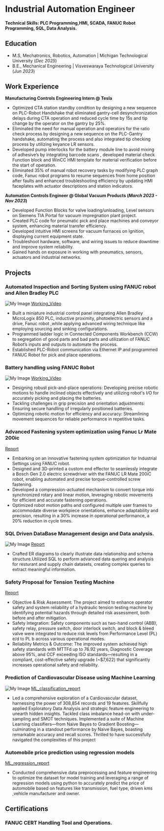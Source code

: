 

# Industrial Automation Engineer

#### Technical Skills: PLC Programming,HMI, SCADA, FANUC Robot Programming, SQL, Data Analysis.

## Education
- M.S, Mechatronics, Robotics, Automation | Michigan Technological University (_Dec 2025_)								       			 			        		
- B.E., Mechanical Engineering | Visveswaraya Technological University (_Jun 2023_) 

## Work Experience

**Manufacturing Controls Engineering Intern @ Tesla**

- Optimized CTA station standby condition by designing a new sequence on PLC-Robot Handshake that eliminated gantry-cell desynchronization delays during CTA operation and reduced cycle time by 15s and tip change    by the operator on the gantry by 25%.
- Eliminated the need for manual operation and operators for the ratio check process by designing a new sequence on the PLC-Gantry handshake, automating the process and also integrated tip checking process by       utilizing keyance LR sensors.
- Developed pump interlocks for the battery module line to avoid mixing of adhesive’s by integrating barcode scans , developed material check Function block and WinCC HMI template for material verification before   the start of operation.
- Eliminated 35% of manual robot recovery tasks by modifying PLC graph code, Fanuc robot programs to resume sequences from home position after faults and enhanced troubleshooting efficiency by updating HMI          faceplates with actuator descriptions and station indicators.

**Automation Controls Engineer @ Global Vacuum Products (_March 2023 - Nov 2023_)**

-	Developed Function Blocks for valve loading/unloading, Level sensors on Siemens TIA Portal for vacuum impregnation plant project.
-	Created PLC code for pneumatic pick and place machines and conveyor system, enhancing material transfer efficiency.
-	Developed intuitive HMI screens for vacuum furnaces on Ignition, displaying current equipment state.
-	Troubleshoot hardware, software, and wiring issues to reduce downtime and improve system reliability.
- Gained hands on exposure in working with pneumatics, sensors, actuators and industrial networks.
  


## Projects

### Automated Inspection and Sorting System using FANUC robot and Allen Bradley PLC
![My Image](assets/photo_2025-04-30_00-42-49.jpg)
[Working_Video](https://drive.google.com/file/d/1zFavhhW5IwPKEUOX1pLkGWlN5phOJ1ts/view?usp=drive_link)

- Built a miniature industrial control panel integrating Allen Bradley MicroLogix 850 PLC, inductive proximity, photoelectric sensors and a drive, Fanuc robot ,while applying advanced wiring technique like employing sourcing and sinking configurations.
- Programmed ladder logic in Connected Components Workbench (CCW) to segregation of good parts and bad parts and utilization of FANUC Robot’s inputs and outputs to automate the process.
- Established PLC-Robot communication via Ethernet IP and programmed FANUC Robot for pick and place operations.
  

### Battery handling using FANUC Robot
![My Image](assets/photo_2025-02-27_00-21-40.jpg)
[Working_Video](https://drive.google.com/file/d/1s7rbbNLWDFGbCjEYHxYW-8YmuNVPgY4s/view?usp=drive_link)
- Designing robust pick-and-place operations: Developing precise robotic motions to handle inclined objects effectively and utilizing robot's I/O for accurately picking and placing the batteries.
- Tackling challenges in grip precision and orientation adjustments: Ensuring secure handling of irregularly positioned batteries.
- Optimizing robotic motion for efficiency and accuracy: Streamlining movement sequences for reliable performance in repetitive tasks.

### Advanced Fastening system optimization using Fanuc Lr Mate 200ic
[Report](https://drive.google.com/file/d/1ukJjAIbInrGCaXu_DM7fuGiB8CVQARqM/view?usp=drive_link)
- Embarking on an innovative fastening system optimization for Industrial Settings using FANUC robot.
- Designed and 3D-printed a custom end effector to seamlessly integrate a Bosch Gen 2.0 electric screwdriver with the FANUC LR Mate 200iC robot, enabling automated and precise torque-controlled screw fastening. 
- Developed a compression-actuated mechanism to convert torque into synchronized rotary and linear motion, leveraging robotic movements for efficient and accurate fastening operations. 
- Optimized robot motion paths and configured multiple user frames to accommodate diverse workpiece orientations, enhance adaptability and precision, resulting in a 30% increase in operational performance, a 20% reduction in cycle times.

### SQL Driven DataBase Management design and Data analysis.
![My Image](assets/photo_2025-02-27_01-51-02.jpg)
[Report](https://docs.google.com/presentation/d/12dAn-hdMEfNlKBexlSGdcOpKyiXE27LR/edit?usp=drive_link&ouid=115028343743082697341&rtpof=true&sd=true)
- Crafted ER diagrams to clearly illustrate data relationship and schema structure.Utilized SQL to perform advanced data quering and analysis for resturant and supply chain datasets, creating complex queries to extract meaningful information.

### Safety Proposal for Tension Testing Machine
[Report](https://drive.google.com/file/d/1WdcxIctHw6QWlvZSU62fZo6S1yxoz6fD/view?usp=drive_link)
- Objective & Risk Assessment: The project aimed to enhance operator safety and system reliability of a hydraulic tension testing machine by identifying potential hazards through detailed risk assessment, both before and after mitigation.
- Safety Integration: Safety components such as two-hand control (ABB), safety relay, pressure switch, door interlock switch, and block & bleed valve were integrated to reduce risk levels from Performance Level (PL) e/d to PL b across various operational modes.
- Reliability Metrics & Outcome: The improved system achieved high safety standards with MTTFd up to 76.92 years, Diagnostic Coverage above 95%, and CCF exceeding ISO standards—resulting in a compliant, cost-effective safety upgrade (~$7,622) that significantly increases operational safety and reliability.
  
### Prediction of Cardiovascular Disease using Machine Learning
![My Image](assets/photo_2025-02-27_01-49-47.jpg)
[ML_classification_report](https://drive.google.com/file/d/199sTHk4ELnh7AEVgIO1uo2BRP1IV_nb9/view?usp=drive_link)
- Led a comprehensive exploration of a Cardiovascular dataset, harnessing the power of 308,854 records and 19 features. Skillfully applied Exploratory Data Analysis and strategic feature engineering to unearth 
  hidden insights. Tackled class imbalance head-on with under-sampling and SMOT techniques. Implemented a suite of Machine Learning classifiers—from Naive Bayes to Gradient Boosting—culminating in a standout 
  performance by Naive Bayes, boasting remarkable accuracy and recall scores. Thrilled to have successfully navigated the complexities of this project
  
### Automobile price prediction using regression models
[ML_regression_report](https://drive.google.com/file/d/174B42unMLL7iDoApJK_Y4JO0QNXAzlzX/view?usp=drive_link)
- Conducted comprehensive data preprocessing and feature engineering to optimize the dataset for model training and leveraging a range of regression models using python to accurately predict the price of 
  automobile based on features like transmission, fuel type, driven kms ,vehicle manufacturer and owner.

## Certifications
### FANUC CERT Handling Tool and Operations.
  
  



